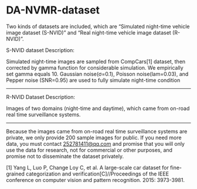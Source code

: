 # DA-NVMR-dataset

Two kinds of datasets are included, which are “Simulated night-time vehicle image dataset (S-NVID)” and “Real night-time vehicle image dataset (R-NVID)”.

S-NVID dataset Description:

Simulated night-time images are sampled from CompCars[1] dataset, then corrected by gamma function for considerable simulation. We empirically set gamma equals 10. Gaussian noise(σ=0.1), Poisson noise(lam=0.03), and Pepper noise (SNR=0.95) are used to fully simulate night-time condition

--------------------------------------------------------------------------------------------------------
R-NVID Dataset Description:

Images of two domains (night-time and daytime), which came from on-road real time surveillance systems. 

-------------------------------------------------------------------------------------------------------
Because the images came from on-road real time surveillance systems are private, we only provide 200 sample images for public. If you need more data, you must contact 252781411@qq.com and promise that you will only use the data for research, not for commercial or other purposes, and promise not to disseminate the dataset privately.

[1] Yang L, Luo P, Change Loy C, et al. A large-scale car dataset for fine-grained categorization and verification[C]//Proceedings of the IEEE conference on computer vision and pattern recognition. 2015: 3973-3981.
